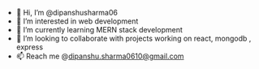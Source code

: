 - 👋 Hi, I’m @dipanshusharma06
- 👀 I’m interested in web development
- 🌱 I’m currently learning MERN stack development
- 💞️ I’m looking to collaborate with projects working on react, mongodb , express
- 📫 Reach me @dipanshu.sharma0610@gmail.com 

<!---
dipanshusharma06/dipanshusharma06 is a ✨ special ✨ repository because its `README.md` (this file) appears on your GitHub profile.
You can click the Preview link to take a look at your changes.
--->

